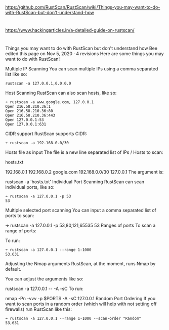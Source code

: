 ##
#
https://github.com/RustScan/RustScan/wiki/Things-you-may-want-to-do-with-RustScan-but-don't-understand-how
#
https://www.hackingarticles.in/a-detailed-guide-on-rustscan/
#
##

Things you may want to do with RustScan but don't understand how
Bee edited this page on Nov 5, 2020 · 4 revisions
Here are some things you may want to do with RustScan!

Multiple IP Scanning
You can scan multiple IPs using a comma separated list like so:
```
rustscan -a 127.0.0.1,0.0.0.0
```
Host Scanning
RustScan can also scan hosts, like so:
```
➜ rustscan -a www.google.com, 127.0.0.1
Open 216.58.210.36:1
Open 216.58.210.36:80
Open 216.58.210.36:443
Open 127.0.0.1:53
Open 127.0.0.1:631
```

CIDR support
RustScan supports CIDR:
```
➜ rustscan -a 192.168.0.0/30
```
Hosts file as input
The file is a new line separated list of IPs / Hosts to scan:

hosts.txt

192.168.0.1
192.168.0.2
google.com
192.168.0.0/30
127.0.0.1
The argument is:

rustscan -a 'hosts.txt'
Individual Port Scanning
RustScan can scan individual ports, like so:
```
➜ rustscan -a 127.0.0.1 -p 53
53
```
Multiple selected port scanning
You can input a comma separated list of ports to scan:

➜ rustscan -a 127.0.0.1 -p 53,80,121,65535
53
Ranges of ports
To scan a range of ports:

To run:
```
➜ rustscan -a 127.0.0.1 --range 1-1000    
53,631
```
Adjusting the Nmap arguments
RustScan, at the moment, runs Nmap by default.

You can adjust the arguments like so:

rustscan -a 127.0.0.1 -- -A -sC
To run:

nmap -Pn -vvv -p $PORTS -A -sC 127.0.0.1
Random Port Ordering
If you want to scan ports in a random order (which will help with not setting off firewalls) run RustScan like this:
```
➜ rustscan -a 127.0.0.1 --range 1-1000 --scan-order "Random"
53,631
